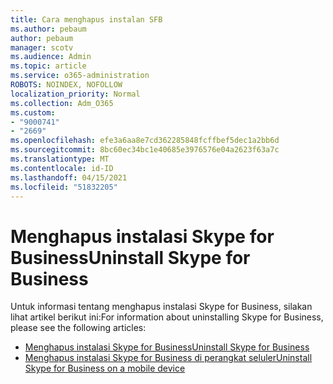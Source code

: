 ```yaml
---
title: Cara menghapus instalan SFB
ms.author: pebaum
author: pebaum
manager: scotv
ms.audience: Admin
ms.topic: article
ms.service: o365-administration
ROBOTS: NOINDEX, NOFOLLOW
localization_priority: Normal
ms.collection: Adm_O365
ms.custom:
- "9000741"
- "2669"
ms.openlocfilehash: efe3a6aa8e7cd362285848fcffbef5dec1a2bb6d
ms.sourcegitcommit: 8bc60ec34bc1e40685e3976576e04a2623f63a7c
ms.translationtype: MT
ms.contentlocale: id-ID
ms.lasthandoff: 04/15/2021
ms.locfileid: "51832205"
---
```

# <a name="uninstall-skype-for-business"></a><span data-ttu-id="29c1e-102">Menghapus instalasi Skype for Business</span><span class="sxs-lookup"><span data-stu-id="29c1e-102">Uninstall Skype for Business</span></span>

<span data-ttu-id="29c1e-103">Untuk informasi tentang menghapus instalasi Skype for Business, silakan lihat artikel berikut ini:</span><span class="sxs-lookup"><span data-stu-id="29c1e-103">For information about uninstalling Skype for Business, please see the following articles:</span></span>

- [<span data-ttu-id="29c1e-104">Menghapus instalasi Skype for Business</span><span class="sxs-lookup"><span data-stu-id="29c1e-104">Uninstall Skype for Business</span></span>](https://support.office.com/article/uninstall-skype-for-business-28c4a036-7f22-406c-b7f4-87894cbaf902)
- [<span data-ttu-id="29c1e-105">Menghapus instalasi Skype for Business di perangkat seluler</span><span class="sxs-lookup"><span data-stu-id="29c1e-105">Uninstall Skype for Business on a mobile device</span></span>](https://support.office.com/article/uninstall-skype-for-business-on-a-mobile-device-9c9e6270-f88e-404c-b757-3ffb6ffb897a)